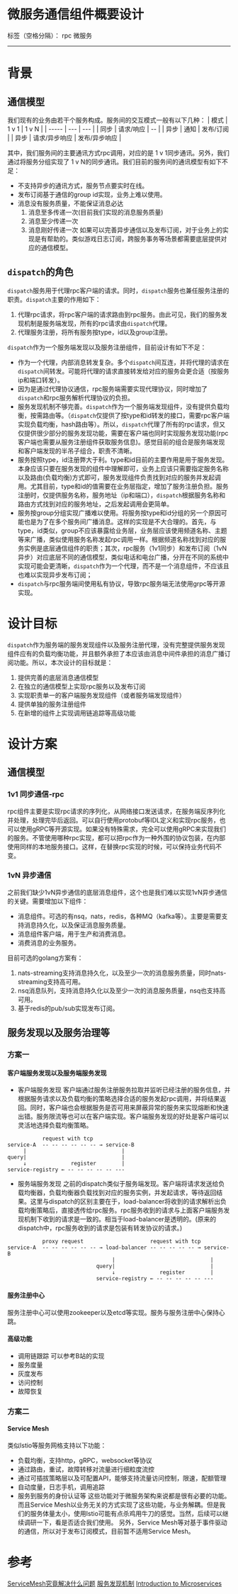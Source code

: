 ﻿# 微服务通信组件概要设计

标签（空格分隔）： rpc 微服务

---

# 背景
## 通信模型
我们现有的业务由若干个服务构成。服务间的交互模式一般有以下几种：
| 模式  | 1 v 1        | 1 v N          |
| ----- | ---           | ---           |
| 同步  | 请求/响应     | --            |
| 异步  | 通知          | 发布/订阅     |
| 异步  | 请求/异步响应 | 发布/异步响应 |

其中，我们服务间的主要通讯方式rpc调用，对应的是 1 v 1同步通讯。另外，我们通过将服务分组实现了 1 v N的同步通讯。我们目前的服务间的通讯模型有如下不足：

 - 不支持异步的通讯方式，服务节点要实时在线。
 - 发布订阅基于通信的group id实现，业务上难以使用。
 - 消息没有服务质量，不能保证消息必达
   1. 消息至多传递一次(目前我们实现的消息服务质量)
   2. 消息至少传递一次
   3. 消息刚好传递一次
如果可以完善异步通信以及发布订阅，对于业务上的实现是有帮助的。类似游戏日志订阅，跨服务事务等场景都需要底层提供对应的通信模型。
   
## `dispatch`的角色

`dispatch`服务用于代理rpc客户端的请求。同时，`dispatch`服务也兼任服务注册的职责。`dispatch`主要的作用如下：

 1. 代理rpc请求，将rpc客户端的请求路由到rpc服务。由此可见，我们的服务发现机制是服务端发现，所有的rpc请求由`dispatch`代理。
 2. 代理服务注册，将所有服务按type，id以及group注册。

`dispatch`作为一个服务端发现以及服务注册组件，目前设计有如下不足：

 - 作为一个代理，内部消息转发复杂。多个`dispatch`间互连，并将代理的请求在`dispatch`间转发。可能将代理的请求直接转发给对应的服务会更合适（按服务ip和端口转发）。
 - 因为是通过代理协议通信，rpc服务端需要实现代理协议，同时增加了`dispatch`和rpc服务解析代理协议的负担。
 - 服务发现机制不够完善。`dispatch`作为一个服务端发现组件，没有提供负载均衡，按需路由等。（`dispatch`仅提供了按type和id转发的接口，需要rpc客户端实现负载均衡，hash路由等）。所以，`dispatch`代理了所有的rpc请求，但又仅提供很少部分的服务发现功能，需要在客户端也同时实现服务发现功能(rpc客户端也需要从服务注册组件获取服务信息)。感觉目前的组合是服务端发现和客户端发现的半吊子组合，职责不清晰。
 - 服务按照type，id注册弊大于利。type和id目前的主要作用是用于服务发现。本身应该只要在服务发现的组件中理解即可，业务上应该只需要指定服务名称以及路由(负载均衡)方式即可，服务发现组件负责找到对应的服务并发起调用。尤其目前，type和id的值需要在业务层指定，增加了服务注册负担。服务注册时，仅提供服务名称，服务地址（ip和端口），`dispatch`根据服务名称和路由方式找到对应的服务地址，之后发起调用会更简单。
 - 服务按group分组实现广播难以使用。将服务按type和id分组的另一个原因可能也是为了在多个服务间广播消息。这样的实现是不大合理的。首先，与type，id类似，group不应该暴露给业务层，业务层应该使用频道名称、主题等来广播，类似使用服务名称发起rpc调用一样。根据频道名称找到对应的服务实例是底层通信组件的职责；其次，rpc服务（1v1同步）和发布订阅（1vN异步）对应底层不同的通信模型，类似电话和电台广播，分开在不同的系统中实现可能会更清晰，`dispatch`作为一个代理，而不是一个消息组件，不应该且也难以实现异步发布订阅；
 - `dispatch`与rpc服务端间使用私有协议，导致rpc服务端无法使用grpc等开源实现。

# 设计目标
`dispatch`作为服务端的服务发现组件以及服务注册代理，没有完整提供服务发现组件应有的负载均衡功能，并且额外承担了本应该由消息中间件承担的消息广播订阅功能。所以，本次设计的目标就是：

 1. 提供完善的底层消息通信模型
 2. 在独立的通信模型上实现rpc服务以及发布订阅
 3. 实现职责单一的客户端服务发现组件（或者服务端发现组件）
 4. 提供单独的服务注册组件
 5. 在新增的组件上实现调用链追踪等高级功能
 
# 设计方案

## 通信模型
### 1v1 同步通信-rpc
rpc组件主要是实现rpc请求的序列化，从网络接口发送请求，在服务端反序列化并处理，处理完毕后返回。可以自行使用protobuf等IDL定义和实现rpc服务，也可以使用gRPC等开源实现。如果没有特殊需求，完全可以使用gRPC来实现我们的服务。不管使用哪种rpc实现，都可以把rpc作为一种外围的协议包装，在内部使用同样的本地服务接口。这样，在替换rpc实现的时候，可以保持业务代码不变。
### 1vN 异步通信
之前我们缺少1vN异步通信的底层消息组件，这个也是我们难以实现1vN异步通信的关键。需要增加以下组件：
 - 消息组件。可选的有nsq，nats，redis，各种MQ（kafka等）。主要是需要支持消息持久化，以及保证消息服务质量。
 - 消息组件客户端，用于生产和消费消息。
 - 消费消息的业务服务。

目前可选的golang方案有：
1. nats-streaming支持消息持久化，以及至少一次的消息服务质量，同时nats-streaming支持高可用。
2. nsq消息队列，支持消息持久化以及至少一次的消息服务质量，nsq也支持高可用。
3. 基于redis的pub/sub实现发布订阅。

 
## 服务发现以及服务治理等

### 方案一
#### 客户端服务发现以及服务端服务发现
 - 客户端服务发现
   客户端通过服务注册服务拉取并监听已经注册的服务信息，并根据服务请求以及负载均衡的策略选择合适的服务发起rpc调用，并将结果返回。同时，客户端也会根据服务是否可用来屏蔽异常的服务来实现熔断和快速出错。服务限流等也可以在客户端实现。客户端服务发现的好处是客户端可以灵活地选择负载均衡策略。
```text
           request with tcp
service-A  -- -- -- -- -- -- → service-B
     |                              |
query|                              |
     ↓              register        |
service-registry ← -- -- -- -- -- ---
```
 - 服务端服务发现
   之前的dispatch类似于服务端发现。客户端将请求发送给负载均衡器，负载均衡器负载找到对应的服务实例，并发起请求，等待返回结果。这里与dispatch的区别主要在于，load-balancer将收到的请求解析出负载均衡策略后，直接透传给rpc服务。rpc服务收到的请求与上面客户端服务发现机制下收到的请求是一致的。相当于load-balancer是透明的。(原来的dispatch中，rpc服务收到的请求是包装有转发协议的请求。)
```text
           proxy request                     request with tcp
service-A  -- -- -- -- -- -- → load-balancer -- -- -- -- -- → service-B
                                 |                              |
                            query|                              |
                                 ↓              register        |
                            service-registry ← -- -- -- -- -- ---
```
#### 服务注册中心
服务注册中心可以使用zookeeper以及etcd等实现。服务与服务注册中心保持心跳。
#### 高级功能
 - 调用链跟踪
   可以参考B站的实现
 - 服务度量
 - 灰度发布
 - 访问控制
 - 故障恢复

### 方案二
#### Service Mesh
类似Istio等服务网格支持以下功能：
 - 负载均衡，支持http，gRPC，websocket等协议
 - 通过路由，重试，故障转移对流量进行细粒度流控
 - 通过可插拔策略层以及可配置API，能够支持流量访问控制，限速，配额管理
 - 自动度量，日志手机，调用追踪
 - 服务到服务的身份认证等
这些功能对于微服务架构来说都是很有必要的功能。而且Service Mesh以业务无关的方式实现了这些功能，与业务解耦。但是我们的服务体量太小，使用Istio可能有点杀鸡用牛刀的感觉。当然，后续可以继续调研一下，看是否适合我们使用。
另外，Service Mesh等对基于事件驱动的通信，所以对于发布订阅模式，目前暂不适用Service Mesh。

# 参考
[ServiceMesh究竟解决什么问题](https://mp.weixin.qq.com/s?__biz=MjM5ODYxMDA5OQ==&mid=2651962194&idx=2&sn=7a2d8305181a394e1d01e885286a7dde&chksm=bd2d0e8e8a5a8798c17b6dcbbd0fb87ed519b685856bc480437b9ca03a665e5536d03264d91b&scene=21#wechat_redirect)
[服务发现机制](https://blog.csdn.net/lmy86263/article/details/75156520)
[Introduction to Microservices](https://www.nginx.com/blog/introduction-to-microservices/)